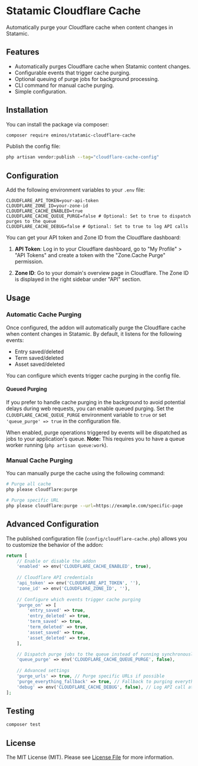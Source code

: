# Statamic Cloudflare Cache

Automatically purge your Cloudflare cache when content changes in Statamic.

## Features

- Automatically purges Cloudflare cache when Statamic content changes.
- Configurable events that trigger cache purging.
- Optional queuing of purge jobs for background processing.
- CLI command for manual cache purging.
- Simple configuration.

## Installation

You can install the package via composer:

```bash
composer require eminos/statamic-cloudflare-cache
```

Publish the config file:

```bash
php artisan vendor:publish --tag="cloudflare-cache-config"
```

## Configuration

Add the following environment variables to your `.env` file:

```
CLOUDFLARE_API_TOKEN=your-api-token
CLOUDFLARE_ZONE_ID=your-zone-id
CLOUDFLARE_CACHE_ENABLED=true
CLOUDFLARE_CACHE_QUEUE_PURGE=false # Optional: Set to true to dispatch purges to the queue
CLOUDFLARE_CACHE_DEBUG=false # Optional: Set to true to log API calls
```

You can get your API token and Zone ID from the Cloudflare dashboard:

1. **API Token**: Log in to your Cloudflare dashboard, go to "My Profile" > "API Tokens" and create a token with the "Zone.Cache Purge" permission.

2. **Zone ID**: Go to your domain's overview page in Cloudflare. The Zone ID is displayed in the right sidebar under "API" section.

## Usage

### Automatic Cache Purging

Once configured, the addon will automatically purge the Cloudflare cache when content changes in Statamic. By default, it listens for the following events:

- Entry saved/deleted
- Term saved/deleted
- Asset saved/deleted

You can configure which events trigger cache purging in the config file.

#### Queued Purging

If you prefer to handle cache purging in the background to avoid potential delays during web requests, you can enable queued purging. Set the `CLOUDFLARE_CACHE_QUEUE_PURGE` environment variable to `true` or set `'queue_purge' => true` in the configuration file.

When enabled, purge operations triggered by events will be dispatched as jobs to your application's queue. **Note:** This requires you to have a queue worker running (`php artisan queue:work`).

### Manual Cache Purging

You can manually purge the cache using the following command:

```bash
# Purge all cache
php please cloudflare:purge

# Purge specific URL
php please cloudflare:purge --url=https://example.com/specific-page
```

## Advanced Configuration

The published configuration file (`config/cloudflare-cache.php`) allows you to customize the behavior of the addon:

```php
return [
    // Enable or disable the addon
    'enabled' => env('CLOUDFLARE_CACHE_ENABLED', true),
    
    // Cloudflare API credentials
    'api_token' => env('CLOUDFLARE_API_TOKEN', ''),
    'zone_id' => env('CLOUDFLARE_ZONE_ID', ''),
    
    // Configure which events trigger cache purging
    'purge_on' => [
        'entry_saved' => true,
        'entry_deleted' => true,
        'term_saved' => true,
        'term_deleted' => true,
        'asset_saved' => true,
        'asset_deleted' => true,
    ],

    // Dispatch purge jobs to the queue instead of running synchronously
    'queue_purge' => env('CLOUDFLARE_CACHE_QUEUE_PURGE', false),
    
    // Advanced settings
    'purge_urls' => true, // Purge specific URLs if possible
    'purge_everything_fallback' => true, // Fallback to purging everything if specific URLs can't be determined
    'debug' => env('CLOUDFLARE_CACHE_DEBUG', false), // Log API call attempts when purging
];
```

## Testing

```bash
composer test
```

## License

The MIT License (MIT). Please see [License File](LICENSE.md) for more information.
